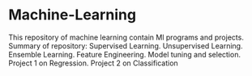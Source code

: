 # Machine-Learning
This repository of machine learning contain Ml programs and projects. 
Summary of repository:
   Supervised Learning.
   Unsupervised Learning.
   Ensemble Learning.
   Feature Engineering.
   Model tuning and selection.
   Project 1 on Regression.
   Project 2 on Classification
   
